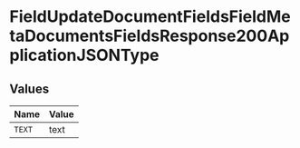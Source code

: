 # FieldUpdateDocumentFieldsFieldMetaDocumentsFieldsResponse200ApplicationJSONType


## Values

| Name   | Value  |
| ------ | ------ |
| `TEXT` | text   |